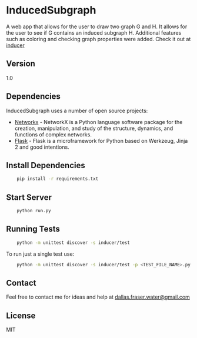 InducedSubgraph
===============

A web app that allows for the user to draw two graph G and H. It allows for the user to see if G contains an induced subgraph H.
Additional features such as coloring and checking graph properties were added. Check it out at [inducer]


Version
-----------

1.0

Dependencies
-----------

InducedSubgraph uses a number of open source projects:

* [Networkx] - NetworkX is a Python language software package for the creation, manipulation, and study of the structure, dynamics, and functions of complex networks.
* [Flask] - Flask is a microframework for Python based on Werkzeug, Jinja 2 and good intentions.

Install Dependencies
-----------
```sh
	pip install -r requirements.txt
```

Start Server
-----------
```sh
	python run.py
```

Running Tests
-----------
```sh
	python -m unittest discover -s inducer/test
```

To run just a single test use:
```sh
	python -m unittest discover -s inducer/test -p <TEST_FILE_NAME>.py
```


Contact
-----------
Feel free to contact me for ideas and help at [dallas.fraser.water@gmail.com]

License
----

MIT


[Networkx]:http://networkx.github.io/documentation/networkx-1.9/
[Flask]:http://flask.pocoo.org/
[inducer]:http://induced-subgraph.herokuapp.com/
[dallas.fraser.water@gmail.com]:mailto:dallas.fraser.water@gmail.com